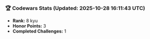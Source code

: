 ### 🏆 Codewars Stats (Updated: 2025-10-28 16:11:43 UTC)

- **Rank:** 8 kyu
- **Honor Points:** 3
- **Completed Challenges:** 1
